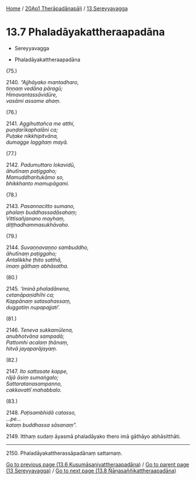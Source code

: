 
[Home](/) / [20Ap1 Therāpadānapāḷi](...md) / [13 Sereyyavagga](../20Ap1/13.md)

# 13.7 Phaladāyakattheraapadāna

* Sereyyavagga

* Phaladāyakattheraapadāna

(75.)

2140\. _“Ajjhāyako mantadharo,_  
_tiṇṇaṃ vedāna pāragū;_  
_Himavantassāvidūre,_  
_vasāmi assame ahaṃ._  


(76.)

2141\. _Aggihuttañca me atthi,_  
_puṇḍarīkaphalāni ca;_  
_Puṭake nikkhipitvāna,_  
_dumagge laggitaṃ mayā._  


(77.)

2142\. _Padumuttaro lokavidū,_  
_āhutīnaṃ paṭiggaho;_  
_Mamuddharitukāmo so,_  
_bhikkhanto mamupāgami._  


(78.)

2143\. _Pasannacitto sumano,_  
_phalaṃ buddhassadāsahaṃ;_  
_Vittisañjanano mayhaṃ,_  
_diṭṭhadhammasukhāvaho._  


(79.)

2144\. _Suvaṇṇavaṇṇo sambuddho,_  
_āhutīnaṃ paṭiggaho;_  
_Antalikkhe ṭhito satthā,_  
_imaṃ gāthaṃ abhāsatha._  


(80.)

2145\. _‘Iminā phaladānena,_  
_cetanāpaṇidhīhi ca;_  
_Kappānaṃ satasahassaṃ,_  
_duggatiṃ nupapajjati’._  


(81.)

2146\. _Teneva sukkamūlena,_  
_anubhotvāna sampadā;_  
_Pattomhi acalaṃ ṭhānaṃ,_  
_hitvā jayaparājayaṃ._  


(82.)

2147\. _Ito sattasate kappe,_  
_rājā āsiṃ sumaṅgalo;_  
_Sattaratanasampanno,_  
_cakkavattī mahabbalo._  


(83.)

2148\. _Paṭisambhidā catasso,_  
_…pe…_  
_kataṃ buddhassa sāsanaṃ”._  


2149\. Itthaṃ sudaṃ āyasmā phaladāyako thero imā gāthāyo abhāsitthāti.

---

2150\. Phaladāyakattherassāpadānaṃ sattamaṃ.



[Go to previous page (13.6 Kusumāsaniyattheraapadāna)](13.6.md) / [Go to parent page (13 Sereyyavagga)](../20Ap1/13.md) / [Go to next page (13.8 Ñāṇasaññikattheraapadāna)](13.8.md)


